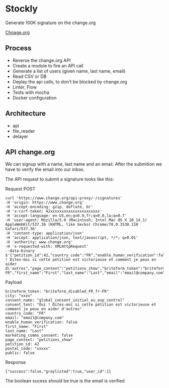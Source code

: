 # Stockly

Generate 100K signature on the change.org


[Chnage.org](https://www.change.org/p/yana%C3%ABl-barbier-hire-yana%C3%ABl-barbier?recruiter=917966904&utm_source=share_petition&utm_medium=copylink&utm_campaign=share_petition)


## Process

- Reverse the change.org API
- Create a module to fire an API call
- Generate a list of users (given name, last name, email)
- Read CSV or DB
- Deplay the api calls, to don't be blocked by change.org
- Linter, Flow
- Tests with mocha
- Docker configuration

## Architecture

- api
- file_reader
- delayer 



## API change.org

We can signup with a name, last name and an email.
After the submition we have to verify the email into our inbox.

The API request to submit a signature looks like this:

Request POST

```
curl 'https://www.change.org/api-proxy/-/signatures'
-H 'origin: https://www.change.org'
-H 'accept-encoding: gzip, deflate, br'
-H 'x-csrf-token: 42xxxxxxxxxxxxxxxxxxxxxx'
-H 'accept-language: en-US,en;q=0.9,fr;q=0.8,la;q=0.7'
-H 'user-agent: Mozilla/5.0 (Macintosh; Intel Mac OS X 10_14_1) AppleWebKit/537.36 (KHTML, like Gecko) Chrome/70.0.3538.110 Safari/537.36'
-H 'content-type: application/json'
-H 'accept: application/json, text/javascript, */*; q=0.01'
-H 'authority: www.change.org'
-H 'x-requested-with: XMLHttpRequest'
--data-binary $'{"petition_id":42,"country_code":"FR","enable_human_verification":false,"consent_name":"global_consent_initial_eu_exp_control","consent_text":"Oui ! Dites-moi si cette pétition est victorieuse et comment je peux en aider d\'autres","page_context":"petitions_show","briteform_token":"briteform_disabled_FR_fr-FR","first_name":"First","last_name":"Last","email":"email@company.com","city":"xxxx","postal_code":"xxxxx","marketing_comms_consent":false,"public":false}'
```

Payload

```
briteform_token: "briteform_disabled_FR_fr-FR"
city: "xxxx"
consent_name: "global_consent_initial_eu_exp_control"
consent_text: "Oui ! Dites-moi si cette pétition est victorieuse et comment je peux en aider d'autres"
country_code: "FR"
email: "email@company.com"
enable_human_verification: false
first_name: "First"
last_name: "Last"
marketing_comms_consent: false
page_context: "petitions_show"
petition_id: 42
postal_code: "xxxxx"
public: false
```

Response

```
{"success":false,"graylisted":true,"user_id":1}
```

The boolean sucess should be true is the email is verified

